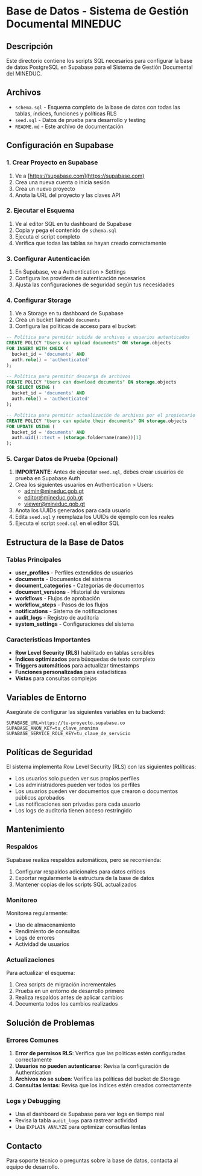 # Base de Datos - Sistema de Gestión Documental MINEDUC

## Descripción

Este directorio contiene los scripts SQL necesarios para configurar la base de datos PostgreSQL en Supabase para el Sistema de Gestión Documental del MINEDUC.

## Archivos

- `schema.sql` - Esquema completo de la base de datos con todas las tablas, índices, funciones y políticas RLS
- `seed.sql` - Datos de prueba para desarrollo y testing
- `README.md` - Este archivo de documentación

## Configuración en Supabase

### 1. Crear Proyecto en Supabase

1. Ve a [https://supabase.com](https://supabase.com)
2. Crea una nueva cuenta o inicia sesión
3. Crea un nuevo proyecto
4. Anota la URL del proyecto y las claves API

### 2. Ejecutar el Esquema

1. Ve al editor SQL en tu dashboard de Supabase
2. Copia y pega el contenido de `schema.sql`
3. Ejecuta el script completo
4. Verifica que todas las tablas se hayan creado correctamente

### 3. Configurar Autenticación

1. En Supabase, ve a Authentication > Settings
2. Configura los providers de autenticación necesarios
3. Ajusta las configuraciones de seguridad según tus necesidades

### 4. Configurar Storage

1. Ve a Storage en tu dashboard de Supabase
2. Crea un bucket llamado `documents`
3. Configura las políticas de acceso para el bucket:

```sql
-- Política para permitir subida de archivos a usuarios autenticados
CREATE POLICY "Users can upload documents" ON storage.objects
FOR INSERT WITH CHECK (
  bucket_id = 'documents' AND 
  auth.role() = 'authenticated'
);

-- Política para permitir descarga de archivos
CREATE POLICY "Users can download documents" ON storage.objects
FOR SELECT USING (
  bucket_id = 'documents' AND 
  auth.role() = 'authenticated'
);

-- Política para permitir actualización de archivos por el propietario
CREATE POLICY "Users can update their documents" ON storage.objects
FOR UPDATE USING (
  bucket_id = 'documents' AND 
  auth.uid()::text = (storage.foldername(name))[1]
);
```

### 5. Cargar Datos de Prueba (Opcional)

1. **IMPORTANTE**: Antes de ejecutar `seed.sql`, debes crear usuarios de prueba en Supabase Auth
2. Crea los siguientes usuarios en Authentication > Users:
   - admin@mineduc.gob.gt
   - editor@mineduc.gob.gt
   - viewer@mineduc.gob.gt
3. Anota los UUIDs generados para cada usuario
4. Edita `seed.sql` y reemplaza los UUIDs de ejemplo con los reales
5. Ejecuta el script `seed.sql` en el editor SQL

## Estructura de la Base de Datos

### Tablas Principales

- **user_profiles** - Perfiles extendidos de usuarios
- **documents** - Documentos del sistema
- **document_categories** - Categorías de documentos
- **document_versions** - Historial de versiones
- **workflows** - Flujos de aprobación
- **workflow_steps** - Pasos de los flujos
- **notifications** - Sistema de notificaciones
- **audit_logs** - Registro de auditoría
- **system_settings** - Configuraciones del sistema

### Características Importantes

- **Row Level Security (RLS)** habilitado en tablas sensibles
- **Índices optimizados** para búsquedas de texto completo
- **Triggers automáticos** para actualizar timestamps
- **Funciones personalizadas** para estadísticas
- **Vistas** para consultas complejas

## Variables de Entorno

Asegúrate de configurar las siguientes variables en tu backend:

```env
SUPABASE_URL=https://tu-proyecto.supabase.co
SUPABASE_ANON_KEY=tu_clave_anonima
SUPABASE_SERVICE_ROLE_KEY=tu_clave_de_servicio
```

## Políticas de Seguridad

El sistema implementa Row Level Security (RLS) con las siguientes políticas:

- Los usuarios solo pueden ver sus propios perfiles
- Los administradores pueden ver todos los perfiles
- Los usuarios pueden ver documentos que crearon o documentos públicos aprobados
- Las notificaciones son privadas para cada usuario
- Los logs de auditoría tienen acceso restringido

## Mantenimiento

### Respaldos

Supabase realiza respaldos automáticos, pero se recomienda:

1. Configurar respaldos adicionales para datos críticos
2. Exportar regularmente la estructura de la base de datos
3. Mantener copias de los scripts SQL actualizados

### Monitoreo

Monitorea regularmente:

- Uso de almacenamiento
- Rendimiento de consultas
- Logs de errores
- Actividad de usuarios

### Actualizaciones

Para actualizar el esquema:

1. Crea scripts de migración incrementales
2. Prueba en un entorno de desarrollo primero
3. Realiza respaldos antes de aplicar cambios
4. Documenta todos los cambios realizados

## Solución de Problemas

### Errores Comunes

1. **Error de permisos RLS**: Verifica que las políticas estén configuradas correctamente
2. **Usuarios no pueden autenticarse**: Revisa la configuración de Authentication
3. **Archivos no se suben**: Verifica las políticas del bucket de Storage
4. **Consultas lentas**: Revisa que los índices estén creados correctamente

### Logs y Debugging

- Usa el dashboard de Supabase para ver logs en tiempo real
- Revisa la tabla `audit_logs` para rastrear actividad
- Usa `EXPLAIN ANALYZE` para optimizar consultas lentas

## Contacto

Para soporte técnico o preguntas sobre la base de datos, contacta al equipo de desarrollo.

